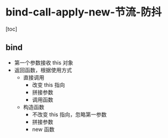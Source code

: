 # bind-call-apply-new-节流-防抖

[toc]

## bind

- 第一个参数接收 this 对象
- 返回函数，根据使用方式
  - 直接调用
    - 改变 this 指向
    - 拼接参数
    - 调用函数
  - 构造函数
    - 不改变 this 指向，忽略第一参数
    - 拼接参数
    - new 函数
